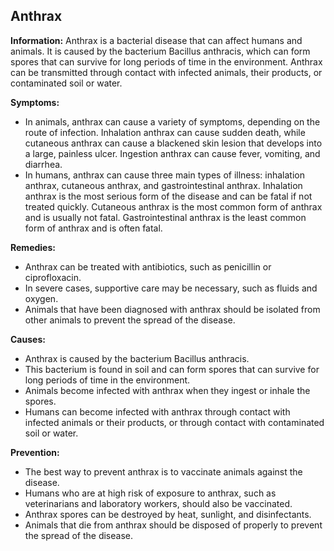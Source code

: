 ## Anthrax

**Information:** Anthrax is a bacterial disease that can affect humans and animals. It is caused by the bacterium Bacillus anthracis, which can form spores that can survive for long periods of time in the environment. Anthrax can be transmitted through contact with infected animals, their products, or contaminated soil or water.

**Symptoms:**

* In animals, anthrax can cause a variety of symptoms, depending on the route of infection. Inhalation anthrax can cause sudden death, while cutaneous anthrax can cause a blackened skin lesion that develops into a large, painless ulcer. Ingestion anthrax can cause fever, vomiting, and diarrhea.
* In humans, anthrax can cause three main types of illness: inhalation anthrax, cutaneous anthrax, and gastrointestinal anthrax. Inhalation anthrax is the most serious form of the disease and can be fatal if not treated quickly. Cutaneous anthrax is the most common form of anthrax and is usually not fatal. Gastrointestinal anthrax is the least common form of anthrax and is often fatal.

**Remedies:**

* Anthrax can be treated with antibiotics, such as penicillin or ciprofloxacin.
* In severe cases, supportive care may be necessary, such as fluids and oxygen.
* Animals that have been diagnosed with anthrax should be isolated from other animals to prevent the spread of the disease.

**Causes:**

* Anthrax is caused by the bacterium Bacillus anthracis.
* This bacterium is found in soil and can form spores that can survive for long periods of time in the environment.
* Animals become infected with anthrax when they ingest or inhale the spores.
* Humans can become infected with anthrax through contact with infected animals or their products, or through contact with contaminated soil or water.

**Prevention:**

* The best way to prevent anthrax is to vaccinate animals against the disease.
* Humans who are at high risk of exposure to anthrax, such as veterinarians and laboratory workers, should also be vaccinated.
* Anthrax spores can be destroyed by heat, sunlight, and disinfectants.
* Animals that die from anthrax should be disposed of properly to prevent the spread of the disease.
